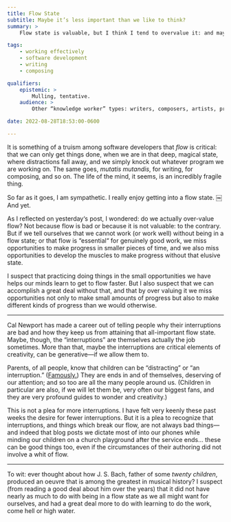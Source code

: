 ```yaml
---
title: Flow State
subtitle: Maybe it’s less important than we like to think?
summary: >
    Flow state is valuable, but I think I tend to overvalue it: and maybe we do in general?

tags:
    - working effectively
    - software development
    - writing
    - composing

qualifiers:
    epistemic: >
        Mulling, tentative.
    audience: >
        Other “knowledge worker” types: writers, composers, artists, programmers, you name it. Anyone who has felt (and felt the need of) “flow.”

date: 2022-08-28T18:53:00-0600

---
```


It is something of a truism among software developers that *flow* is critical: that we can only get things done, when we are in that deep, magical state, where distractions fall away, and we simply knock out whatever program we are working on. The same goes, *mutatis mutandis*, for writing, for composing, and so on. The life of the mind, it seems, is an incredibly fragile thing.

So far as it goes, I am sympathetic. I really enjoy getting into a flow state. ￼And yet.

As I reflected on yesterday‘s post, I wondered: do we actually over-value flow? Not because flow is bad or because it is not valuable: to the contrary. But if we tell ourselves that we cannot work (or work well) without being in a flow state; or that flow is “essential“ for genuinely good work, we miss opportunities to make progress in smaller pieces of time, and we also miss opportunities to develop the muscles to make progress without that elusive state. 

I suspect that practicing doing things in the small opportunities we have helps our minds learn to get to flow faster. But I also suspect that we can accomplish a great deal without that, and that by over valuing it we miss opportunities not only to make small amounts of progress but also to make different kinds of progress than we would otherwise.

---

Cal Newport has made a career out of telling people why their interruptions are bad and how they keep us from attaining that all-important flow state. Maybe, though, the “interruptions” are themselves actually the job sometimes. More than that, maybe the interruptions are critical elements of creativity, can be generative—if we allow them to.

Parents, of all people, know that children can be “distracting” or “an interruption.” ([Famously.](https://www.youtube.com/watch?v=Mh4f9AYRCZY)) They are ends in and of themselves, deserving of our attention; and so too are all the many people around us. (Children in particular are also, if we will let them be, very often our biggest fans, and they are very profound guides to wonder and creativity.)

This is not a plea for more interruptions. I have felt very keenly these past weeks the desire for fewer interruptions. But it is a plea to recognize that interruptions, and things which break our flow, are not always bad things—and indeed that blog posts we dictate most of into our phones while minding our children on a church playground after the service ends… these can be good things too, even if the circumstances of their authoring did not involve a whit of flow.

---

To wit: ever thought about how J. S. Bach, father of some *twenty children*, produced an oeuvre that is among the greatest in musical history? I suspect (from reading a good deal about him over the years) that it did not have nearly as much to do with being in a flow state as we all might want for ourselves, and had a great deal more to do with learning to do the work, come hell or high water.
